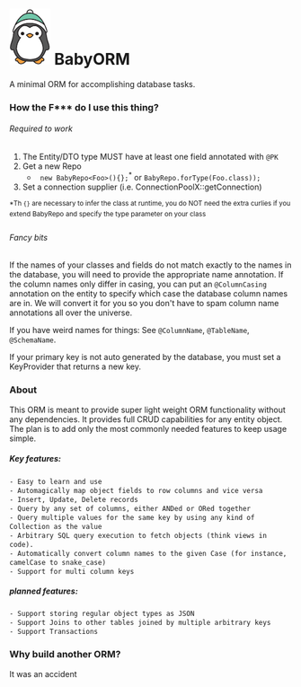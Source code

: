 # ![](https://github.com/narcolepticsnowman/BabyORM/blob/master/penguin_logo_small.png?raw=true) BabyORM 
A minimal ORM for accomplishing database tasks.
 
### How the F*** do I use this thing?
###### Required to work
1. The Entity/DTO type MUST have at least one field annotated with ```@PK```
1. Get a new Repo 
   - ``` new BabyRepo<Foo>(){};```<sup>*</sup> or ```BabyRepo.forType(Foo.class)); ```
1. Set a connection supplier (i.e. ConnectionPoolX::getConnection)

<sup>\*Th ```{}``` are necessary to infer the class at runtime, you do NOT need the extra curlies if you extend BabyRepo and specify the type parameter on your class</sup>

###### Fancy bits
If the names of your classes and fields do not match exactly to the names in the database, you will
need to provide the appropriate name annotation. 
If the column names only differ in casing, you can put an ```@ColumnCasing``` annotation on the entity to specify
which case the database column names are in. We will convert it for you so you don't have to spam column name annotations all over the universe.

If you have weird names for things: See ```@ColumnName```, ```@TableName```, ```@SchemaName```.

If your primary key is not auto generated by the database, you must set a KeyProvider that returns a new key.


### About
This ORM is meant to provide super light weight ORM functionality without any dependencies.
It provides full CRUD capabilities for any entity object. The plan is to add only the most commonly needed features to keep usage simple.

##### Key features:
    - Easy to learn and use
    - Automagically map object fields to row columns and vice versa
    - Insert, Update, Delete records
    - Query by any set of columns, either ANDed or ORed together
    - Query multiple values for the same key by using any kind of Collection as the value
    - Arbitrary SQL query execution to fetch objects (think views in code).
    - Automatically convert column names to the given Case (for instance, camelCase to snake_case)
    - Support for multi column keys

##### planned features:
    - Support storing regular object types as JSON
    - Support Joins to other tables joined by multiple arbitrary keys
    - Support Transactions

### Why build another ORM?
It was an accident